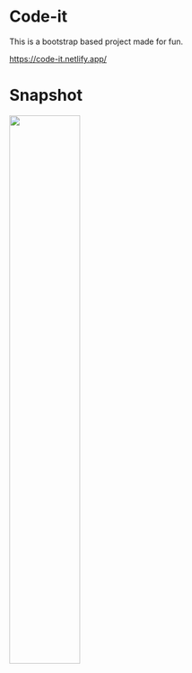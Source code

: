 # Code-it

This is a bootstrap based project made for fun.

https://code-it.netlify.app/

# Snapshot

<img src="https://user-images.githubusercontent.com/39917088/132703966-2a370c3d-9d8c-47ca-963c-b8bc1c69af15.png" height="50%" width="50%"/>

